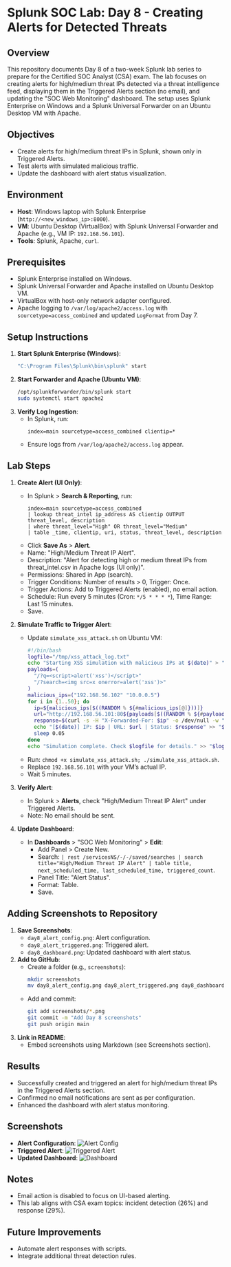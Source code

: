 # Splunk SOC Lab: Day 8 - Creating Alerts for Detected Threats

## Overview
This repository documents Day 8 of a two-week Splunk lab series to prepare for the Certified SOC Analyst (CSA) exam. The lab focuses on creating alerts for high/medium threat IPs detected via a threat intelligence feed, displaying them in the Triggered Alerts section (no email), and updating the "SOC Web Monitoring" dashboard. The setup uses Splunk Enterprise on Windows and a Splunk Universal Forwarder on an Ubuntu Desktop VM with Apache.

## Objectives
- Create alerts for high/medium threat IPs in Splunk, shown only in Triggered Alerts.
- Test alerts with simulated malicious traffic.
- Update the dashboard with alert status visualization.

## Environment
- **Host**: Windows laptop with Splunk Enterprise (`http://<new_windows_ip>:8000`).
- **VM**: Ubuntu Desktop (VirtualBox) with Splunk Universal Forwarder and Apache (e.g., VM IP: `192.168.56.101`).
- **Tools**: Splunk, Apache, `curl`.

## Prerequisites
- Splunk Enterprise installed on Windows.
- Splunk Universal Forwarder and Apache installed on Ubuntu Desktop VM.
- VirtualBox with host-only network adapter configured.
- Apache logging to `/var/log/apache2/access.log` with `sourcetype=access_combined` and updated `LogFormat` from Day 7.

## Setup Instructions
1. **Start Splunk Enterprise (Windows)**:
   ```bash
   "C:\Program Files\Splunk\bin\splunk" start
   ```
2. **Start Forwarder and Apache (Ubuntu VM)**:
   ```bash
   /opt/splunkforwarder/bin/splunk start
   sudo systemctl start apache2
   ```
3. **Verify Log Ingestion**:
   - In Splunk, run:
     ```spl
     index=main sourcetype=access_combined clientip=*
     ```
   - Ensure logs from `/var/log/apache2/access.log` appear.

## Lab Steps
1. **Create Alert (UI Only)**:
   - In Splunk > **Search & Reporting**, run:
     ```spl
     index=main sourcetype=access_combined
     | lookup threat_intel ip_address AS clientip OUTPUT threat_level, description
     | where threat_level="High" OR threat_level="Medium"
     | table _time, clientip, uri, status, threat_level, description
     ```
   - Click **Save As** > **Alert**.
   - Name: "High/Medium Threat IP Alert".
   - Description: "Alert for detecting high or medium threat IPs from threat_intel.csv in Apache logs (UI only)".
   - Permissions: Shared in App (search).
   - Trigger Conditions: Number of results > 0, Trigger: Once.
   - Trigger Actions: Add to Triggered Alerts (enabled), no email action.
   - Schedule: Run every 5 minutes (Cron: `*/5 * * * *`), Time Range: Last 15 minutes.
   - Save.

2. **Simulate Traffic to Trigger Alert**:
   - Update `simulate_xss_attack.sh` on Ubuntu VM:
     ```bash
     #!/bin/bash
     logfile="/tmp/xss_attack_log.txt"
     echo "Starting XSS simulation with malicious IPs at $(date)" > "$logfile"
     payloads=(
       "/?q=<script>alert('xss')</script>"
       "/?search=<img src=x onerror=alert('xss')>"
     )
     malicious_ips=("192.168.56.102" "10.0.0.5")
     for i in {1..50}; do
       ip=${malicious_ips[$((RANDOM % ${#malicious_ips[@]}))]}
       url="http://192.168.56.101:80${payloads[$((RANDOM % ${#payloads[@]}))]}"
       response=$(curl -s -H "X-Forwarded-For: $ip" -o /dev/null -w "%{http_code}" "$url")
       echo "[$(date)] IP: $ip | URL: $url | Status: $response" >> "$logfile"
       sleep 0.05
     done
     echo "Simulation complete. Check $logfile for details." >> "$logfile"
     ```
   - Run: `chmod +x simulate_xss_attack.sh; ./simulate_xss_attack.sh`.
   - Replace `192.168.56.101` with your VM’s actual IP.
   - Wait 5 minutes.

3. **Verify Alert**:
   - In Splunk > **Alerts**, check "High/Medium Threat IP Alert" under Triggered Alerts.
   - Note: No email should be sent.

4. **Update Dashboard**:
   - In **Dashboards** > "SOC Web Monitoring" > **Edit**:
     - Add Panel > Create New.
     - Search: `| rest /servicesNS/-/-/saved/searches | search title="High/Medium Threat IP Alert" | table title, next_scheduled_time, last_scheduled_time, triggered_count`.
     - Panel Title: "Alert Status".
     - Format: Table.
     - Save.

## Adding Screenshots to Repository
1. **Save Screenshots**:
   - `day8_alert_config.png`: Alert configuration.
   - `day8_alert_triggered.png`: Triggered alert.
   - `day8_dashboard.png`: Updated dashboard with alert status.
2. **Add to GitHub**:
   - Create a folder (e.g., `screenshots`):
     ```bash
     mkdir screenshots
     mv day8_alert_config.png day8_alert_triggered.png day8_dashboard.png screenshots/
     ```
   - Add and commit:
     ```bash
     git add screenshots/*.png
     git commit -m "Add Day 8 screenshots"
     git push origin main
     ```
3. **Link in README**:
   - Embed screenshots using Markdown (see Screenshots section).

## Results
- Successfully created and triggered an alert for high/medium threat IPs in the Triggered Alerts section.
- Confirmed no email notifications are sent as per configuration.
- Enhanced the dashboard with alert status monitoring.

## Screenshots
- **Alert Configuration**:
  ![Alert Config](screenshots/day8_alert_config.png)
- **Triggered Alert**:
  ![Triggered Alert](screenshots/day8_alert_triggered.png)
- **Updated Dashboard**:
  ![Dashboard](screenshots/day8_dashboard.png)

## Notes
- Email action is disabled to focus on UI-based alerting.
- This lab aligns with CSA exam topics: incident detection (26%) and response (29%).

## Future Improvements
- Automate alert responses with scripts.
- Integrate additional threat detection rules.